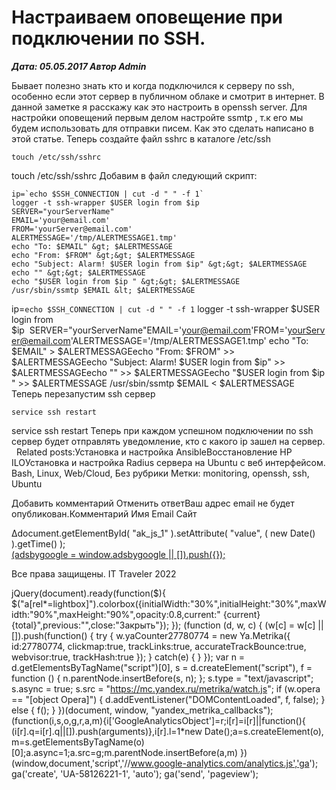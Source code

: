 # Настраиваем оповещение при подключении по SSH.                	  
***Дата: 05.05.2017 Автор Admin***

Бывает полезно знать кто и когда подключился к серверу по ssh, особенно если этот сервер в публичном облаке и смотрит в интернет.
В данной заметке я расскажу как это настроить в openssh server.
Для настройки оповещений первым делом настройте ssmtp , т.к его мы будем использовать для отправки писем. Как это сделать написано в этой статье.
Теперь создайте файл sshrc в каталоге /etc/ssh
```
touch /etc/ssh/sshrc
```
touch /etc/ssh/sshrc
Добавим в файл следующий скрипт:
```
ip=`echo $SSH_CONNECTION | cut -d " " -f 1`
logger -t ssh-wrapper $USER login from $ip
SERVER="yourServerName"
EMAIL='your@email.com'
FROM='yourServer@email.com'
ALERTMESSAGE='/tmp/ALERTMESSAGE1.tmp'
echo "To: $EMAIL" &gt; $ALERTMESSAGE
echo "From: $FROM" &gt;&gt; $ALERTMESSAGE
echo "Subject: Alarm! $USER login from $ip" &gt;&gt; $ALERTMESSAGE
echo "" &gt;&gt; $ALERTMESSAGE
echo "$USER login from $ip " &gt;&gt; $ALERTMESSAGE
/usr/sbin/ssmtp $EMAIL &lt; $ALERTMESSAGE
```
ip=`echo $SSH_CONNECTION | cut -d " " -f 1`&nbsp;logger -t ssh-wrapper $USER login from $ip&nbsp;&nbsp;SERVER="yourServerName"EMAIL='your@email.com'FROM='yourServer@email.com'ALERTMESSAGE='/tmp/ALERTMESSAGE1.tmp'&nbsp;echo "To: $EMAIL" &gt; $ALERTMESSAGEecho "From: $FROM" &gt;&gt; $ALERTMESSAGEecho "Subject: Alarm! $USER login from $ip" &gt;&gt; $ALERTMESSAGEecho "" &gt;&gt; $ALERTMESSAGEecho "$USER login from $ip " &gt;&gt; $ALERTMESSAGE&nbsp;/usr/sbin/ssmtp $EMAIL &lt; $ALERTMESSAGE
Теперь перезапустим ssh сервер
```
service ssh restart
```
service ssh restart
Теперь при каждом успешном подключении по ssh сервер будет отправлять уведомление, кто с какого ip зашел на сервер.
&nbsp;
Related posts:Установка и настройка AnsibleВосстановление HP ILOУстановка и настройка Radius сервера на Ubuntu с веб интерфейсом.
 Bash, Linux, Web/Cloud, Без рубрики 
 Метки: monitoring, openssh, ssh, Ubuntu  
                        
Добавить комментарий Отменить ответВаш адрес email не будет опубликован.Комментарий Имя 
Email 
Сайт 
 
&#916;document.getElementById( "ak_js_1" ).setAttribute( "value", ( new Date() ).getTime() );	
<ins class="adsbygoogle"
style="display:block"
data-ad-client="ca-pub-1890562251101921"
data-ad-slot="9117958896"
data-ad-format="auto">
(adsbygoogle = window.adsbygoogle || []).push({});
  
Все права защищены. IT Traveler 2022 
                            
jQuery(document).ready(function($){
$("a[rel*=lightbox]").colorbox({initialWidth:"30%",initialHeight:"30%",maxWidth:"90%",maxHeight:"90%",opacity:0.8,current:" {current}  {total}",previous:"",close:"Закрыть"});
});
(function (d, w, c) {
(w[c] = w[c] || []).push(function() {
try {
w.yaCounter27780774 = new Ya.Metrika({
id:27780774,
clickmap:true,
trackLinks:true,
accurateTrackBounce:true,
webvisor:true,
trackHash:true
});
} catch(e) { }
});
var n = d.getElementsByTagName("script")[0],
s = d.createElement("script"),
f = function () { n.parentNode.insertBefore(s, n); };
s.type = "text/javascript";
s.async = true;
s.src = "https://mc.yandex.ru/metrika/watch.js";
if (w.opera == "[object Opera]") {
d.addEventListener("DOMContentLoaded", f, false);
} else { f(); }
})(document, window, "yandex_metrika_callbacks");
(function(i,s,o,g,r,a,m){i['GoogleAnalyticsObject']=r;i[r]=i[r]||function(){
(i[r].q=i[r].q||[]).push(arguments)},i[r].l=1*new Date();a=s.createElement(o),
m=s.getElementsByTagName(o)[0];a.async=1;a.src=g;m.parentNode.insertBefore(a,m)
})(window,document,'script','//www.google-analytics.com/analytics.js','ga');
ga('create', 'UA-58126221-1', 'auto');
ga('send', 'pageview');
